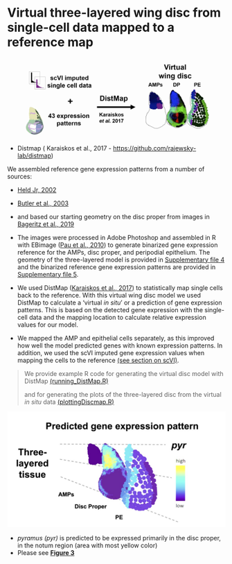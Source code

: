 # Virtual three-layered wing  disc from single-cell data mapped to a reference map


![alt text](https://github.com/HariharanLab/Everetts_Worley_Yasutomi/blob/master/DiscMap/discmap_image.jpg?raw=true)


* Distmap ( Karaiskos et al., 2017 - https://github.com/rajewsky-lab/distmap) 


We assembled reference gene expression patterns from a number of sources:
* [Held Jr, 2002](https://www.sdbonline.org/sites/fly/lewheld/00idheld.htm)
* [Butler et al., 2003](https://dev.biologists.org/content/130/4/659.long)
* and based our starting geometry on the disc proper from images in [Bageritz et al., 2019](https://www.nature.com/articles/s41592-019-0492-x?proof=t)

* The images were processed in Adobe Photoshop and assembled in R with EBimage ([Pau et al., 2010](https://pubmed.ncbi.nlm.nih.gov/20338898/)) to generate binarized gene expression reference for the AMPs, disc proper, and peripodial epithelium. The geometry of the three-layered model is provided in [Supplementary file 4](https://github.com/HariharanLab/Everetts_Worley_Yasutomi/blob/master/DiscMap/Supplementary%20file%204.csv) and the binarized reference gene expression patterns are provided in [Supplementary file 5](https://github.com/HariharanLab/Everetts_Worley_Yasutomi/blob/master/DiscMap/Supplementary%20file%205.csv). 

* We used DistMap ([Karaiskos et al., 2017](https://science.sciencemag.org/content/358/6360/194)) to statistically map single cells back to the reference. With this virtual wing disc model we used DistMap to calculate a ‘virtual _in situ_’ or a prediction of gene expression patterns. This is based on the detected gene expression with the single-cell data and the mapping location to calculate relative expression values for our model. 

* We mapped the AMP and epithelial cells separately, as this improved how well the model predicted genes with known expression patterns. In addition, we used the scVI imputed gene expression values when mapping the cells to the reference [(see section on scVI)](https://github.com/HariharanLab/Everetts_Worley_Yasutomi/tree/master/scVI).

>
> We provide example R code for generating the virtual disc model with DistMap [(running_DistMap.R)](https://github.com/HariharanLab/Everetts_Worley_Yasutomi/blob/master/DiscMap/running_DistMap.R)
>
> and for generating the plots of the three-layered disc from the virtual _in situ_ data [(plottingDiscmap.R)](https://github.com/HariharanLab/Everetts_Worley_Yasutomi/blob/master/DiscMap/plottingDiscmap.R)

![alt text](https://github.com/HariharanLab/Everetts_Worley_Yasutomi/blob/master/DiscMap/Three_layerDisc.jpg)
* _pyramus (pyr)_ is predicted to be expressed primarily in the disc proper, in the notum region (area with most yellow color)
* Please see [**Figure 3**](https://elifesciences.org/articles/61276/figures)
